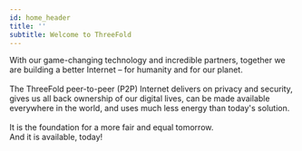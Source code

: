 ```yaml
---
id: home_header
title: ''
subtitle: Welcome to ThreeFold
---
```


With our game-changing technology and incredible partners, together we are building a better Internet – for humanity and for our planet. 
<br/>
<br/>
The ThreeFold peer-to-peer (P2P) Internet delivers on privacy and security, gives us all back ownership of our digital lives, can be made available everywhere in the world, and uses much less energy than today's solution. 
<br/>
<br/>
It is the foundation for a more fair and equal tomorrow. 
<br/>
And it is available, today!

<!-- We are building the next generation peer-to-peer internet infrastructure. After creating a powerful and super sustainable operating system that can host all of humanity's digital needs and data in smart contracts, we are now creating a fair, equal and private Internet experience to free humanity from the tech giants that exploit our data.